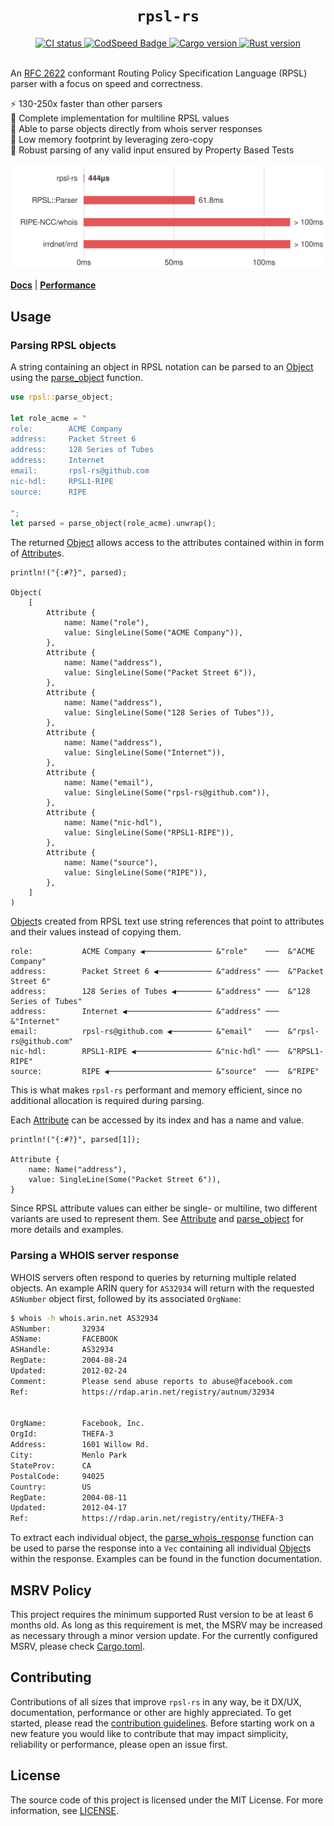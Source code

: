 <h1 align="center"><code>rpsl-rs</code></h1>

<div align="center">
  <a href="https://github.com/srv6d/rpsl-rs/actions">
    <img src="https://github.com/srv6d/rpsl-rs/workflows/CI/badge.svg" alt="CI status">
  </a>
  <a href="https://codspeed.io/SRv6d/rpsl-rs">
    <img src="https://img.shields.io/endpoint?url=https://codspeed.io/badge.json" alt="CodSpeed Badge">
  </a>
  <a href="https://crates.io/crates/rpsl-rs">
    <img src="https://img.shields.io/crates/v/rpsl-rs.svg?logo=rust" alt="Cargo version">
  </a>
  <a href="https://rust-lang.github.io/rfcs/2495-min-rust-version.html">
    <img src="https://img.shields.io/badge/rustc-1.74+-blue?logo=rust" alt="Rust version">
  </a>
  
</div>
<br>

An [RFC 2622] conformant Routing Policy Specification Language (RPSL) parser with a focus on speed and correctness.

⚡️ 130-250x faster than other parsers\
📰 Complete implementation for multiline RPSL values\
💬 Able to parse objects directly from whois server responses\
🧠 Low memory footprint by leveraging zero-copy\
🧪 Robust parsing of any valid input ensured by Property Based Tests

[<img src="docs/benchmark/graph.svg">](docs/benchmark)

[**Docs**](https://docs.rs/rpsl-rs/latest/rpsl/) | [**Performance**](https://github.com/SRv6d/rpsl-rs/tree/main/docs/benchmark)

## Usage

### Parsing RPSL objects

A string containing an object in RPSL notation can be parsed to an [Object] using the [parse_object] function.

```rust
use rpsl::parse_object;

let role_acme = "
role:        ACME Company
address:     Packet Street 6
address:     128 Series of Tubes
address:     Internet
email:       rpsl-rs@github.com
nic-hdl:     RPSL1-RIPE
source:      RIPE

";
let parsed = parse_object(role_acme).unwrap();
```

The returned [Object] allows access to the attributes contained within in form of [Attribute]s.

```rust,ignore
println!("{:#?}", parsed);

Object(
    [
        Attribute {
            name: Name("role"),
            value: SingleLine(Some("ACME Company")),
        },
        Attribute {
            name: Name("address"),
            value: SingleLine(Some("Packet Street 6")),
        },
        Attribute {
            name: Name("address"),
            value: SingleLine(Some("128 Series of Tubes")),
        },
        Attribute {
            name: Name("address"),
            value: SingleLine(Some("Internet")),
        },
        Attribute {
            name: Name("email"),
            value: SingleLine(Some("rpsl-rs@github.com")),
        },
        Attribute {
            name: Name("nic-hdl"),
            value: SingleLine(Some("RPSL1-RIPE")),
        },
        Attribute {
            name: Name("source"),
            value: SingleLine(Some("RIPE")),
        },
    ]
)
```

[Object]s created from RPSL text use string references that point to attributes and their values
instead of copying them.

```text
role:           ACME Company ◀─────────────── &"role"    ───  &"ACME Company"
address:        Packet Street 6 ◀──────────── &"address" ───  &"Packet Street 6"
address:        128 Series of Tubes ◀──────── &"address" ───  &"128 Series of Tubes"
address:        Internet ◀─────────────────── &"address" ───  &"Internet"
email:          rpsl-rs@github.com ◀───────── &"email"   ───  &"rpsl-rs@github.com"
nic-hdl:        RPSL1-RIPE ◀───────────────── &"nic-hdl" ───  &"RPSL1-RIPE"
source:         RIPE ◀─────────────────────── &"source"  ───  &"RIPE"
```

This is what makes `rpsl-rs` performant and memory efficient, since no additional allocation is required during parsing.

Each [Attribute] can be accessed by its index and has a name and value.

```rust,ignore
println!("{:#?}", parsed[1]);

Attribute {
    name: Name("address"),
    value: SingleLine(Some("Packet Street 6")),
}
```

Since RPSL attribute values can either be single- or multiline, two different variants are used to represent them. See [Attribute] and [parse_object] for more details and examples.

### Parsing a WHOIS server response

WHOIS servers often respond to queries by returning multiple related objects.
An example ARIN query for `AS32934` will return with the requested `ASNumber` object first, followed by its associated `OrgName`:

```sh
$ whois -h whois.arin.net AS32934
ASNumber:       32934
ASName:         FACEBOOK
ASHandle:       AS32934
RegDate:        2004-08-24
Updated:        2012-02-24
Comment:        Please send abuse reports to abuse@facebook.com
Ref:            https://rdap.arin.net/registry/autnum/32934


OrgName:        Facebook, Inc.
OrgId:          THEFA-3
Address:        1601 Willow Rd.
City:           Menlo Park
StateProv:      CA
PostalCode:     94025
Country:        US
RegDate:        2004-08-11
Updated:        2012-04-17
Ref:            https://rdap.arin.net/registry/entity/THEFA-3


```

To extract each individual object, the [parse_whois_response] function can be used to parse the response into a `Vec` containing all individual [Object]s within the response. Examples can be found in the function documentation.

## MSRV Policy

This project requires the minimum supported Rust version to be at least 6 months old.
As long as this requirement is met, the MSRV may be increased as necessary through a minor version update.
For the currently configured MSRV, please check [Cargo.toml](Cargo.toml).

## Contributing

Contributions of all sizes that improve `rpsl-rs` in any way, be it DX/UX, documentation, performance or other are highly appreciated.
To get started, please read the [contribution guidelines](.github/CONTRIBUTING.md). Before starting work on a new feature you would like to contribute that may impact simplicity, reliability or performance, please open an issue first.

## License

The source code of this project is licensed under the MIT License. For more information, see [LICENSE](LICENSE).

[RFC 2622]: https://datatracker.ietf.org/doc/html/rfc2622
[Object]: https://docs.rs/rpsl-rs/latest/rpsl/struct.Object.html
[Attribute]: https://docs.rs/rpsl-rs/latest/rpsl/struct.Attribute.html
[parse_object]: https://docs.rs/rpsl-rs/latest/rpsl/fn.parse_object.html
[parse_whois_response]: https://docs.rs/rpsl-rs/latest/rpsl/fn.parse_whois_response.html
